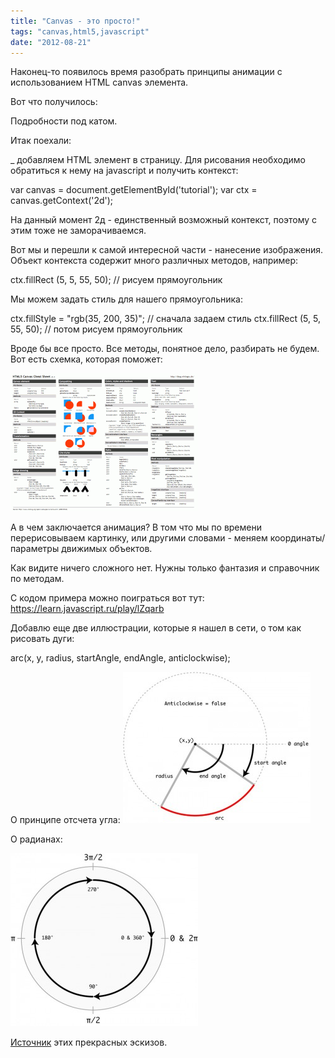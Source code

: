 ```yaml
---
title: "Canvas - это просто!"
tags: "canvas,html5,javascript"
date: "2012-08-21"
---
```


Наконец-то появилось время разобрать принципы анимации с использованием HTML canvas элемента.

Вот что получилось:

<script type="text/javascript">// <![CDATA[ var ctx = document.getElementById('tutorial').getContext("2d"); animate(); function animate(){var x = 37;pacmanGo(x);} function pacmanGo(x){ setTimeout(function(){ ctx.clearRect(0,0,300,75); drawBlocksLine(75, 35, 5, x); drawPacman(x, 37); x += 5; if(x > 250)return; pacmanGo(x); }, 250); }function drawPacman(x, y){ ctx.beginPath(); ctx.fillStyle = "rgb(225,225,0)"; ctx.arc(x,y,13,Math.PI/7,-Math.PI/7,false); ctx.lineTo(x-3,y); ctx.fill(); }function drawBlocksLine(x, y, number, pacman_step_x){ ctx.fillStyle = "rgb(0,200,0)"; for(i=0;i<number;i++){ if(x+i*30 > pacman_step_x){ ctx.fillRect(x+i*30,y,4,4); }}} // ]]></script>

 Подробности под катом.

Итак поехали:

<canvas id="tutorial" width="150" height="150"></canvas>

_ добавляем HTML элемент в страницу. Для рисования необходимо обратиться к нему на javascript и получить контекст:

var canvas = document.getElementById('tutorial');
var ctx = canvas.getContext('2d');

На данный момент 2д - единственный возможный контекст, поэтому с этим тоже не заморачиваемся.

Вот мы и перешли к самой интересной части - нанесение изображения. Объект контекста содержит много различных методов, например:

ctx.fillRect (5, 5, 55, 50); // рисуем прямоугольник

Мы можем задать стиль для нашего прямоугольника:

ctx.fillStyle = "rgb(35, 200, 35)"; // сначала задаем стиль
ctx.fillRect (5, 5, 55, 50); // потом рисуем прямоугольник

Вроде бы все просто. Все методы, понятное дело, разбирать не будем. Вот есть схемка, которая поможет:

[![canvas](images/HTML5_Canvas_Cheat_Sheet-300x221.png "HTML5_Canvas_Cheat_Sheet")](https://stepansuvorov.com/blog/wp-content/uploads/2012/08/HTML5_Canvas_Cheat_Sheet.png)

А в чем заключается анимация? В том что мы по времени перерисовываем картинку, или другими словами - меняем координаты/параметры движимых объектов.

Как видите ничего сложного нет. Нужны только фантазия и справочник по методам.

С кодом примера можно поиграться вот тут: https://learn.javascript.ru/play/lZqarb

Добавлю еще две иллюстрации, которые я нашел в сети, о том как рисовать дуги:

arc(x, y, radius, startAngle, endAngle, anticlockwise);

О принципе отсчета угла: [![](images/canvas_arc-300x242.jpg "canvas_arc")](https://stepansuvorov.com/blog/wp-content/uploads/2012/08/canvas_arc.jpg)

О радианах:

[![](images/canvas_arc2-300x277.jpg "canvas_arc2")](https://stepansuvorov.com/blog/wp-content/uploads/2012/08/canvas_arc2.jpg)

[Источник](https://net.tutsplus.com/tutorials/javascript-ajax/canvas-from-scratch-advanced-drawing/) этих прекрасных эскизов.
